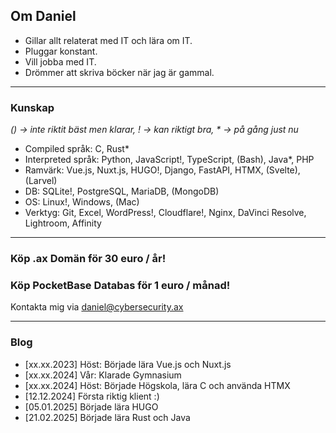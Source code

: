 ## Om Daniel

- Gillar allt relaterat med IT och lära om IT.
- Pluggar konstant.
- Vill jobba med IT.
- Drömmer att skriva böcker när jag är gammal.

---

### Kunskap

_() -> inte riktit bäst men klarar, ! -> kan riktigt bra, * -> på gång just nu_

- Compiled språk: C, Rust*
- Interpreted språk: Python, JavaScript!, TypeScript, (Bash), Java*, PHP
- Ramvärk: Vue.js, Nuxt.js, HUGO!, Django, FastAPI, HTMX, (Svelte), (Larvel)
- DB: SQLite!, PostgreSQL, MariaDB, (MongoDB) 
- OS: Linux!, Windows, (Mac)
- Verktyg: Git, Excel, WordPress!, Cloudflare!, Nginx, DaVinci Resolve, Lightroom, Affinity

---

### Köp .ax Domän för 30 euro / år!

### Köp PocketBase Databas för 1 euro / månad!

Kontakta mig via daniel@cybersecurity.ax

---

### Blog

- [xx.xx.2023] Höst: Började lära Vue.js och Nuxt.js
- [xx.xx.2024] Vår: Klarade Gymnasium
- [xx.xx.2024] Höst: Började Högskola, lära C och använda HTMX
- [12.12.2024] Första riktig klient :)
- [05.01.2025] Började lära HUGO
- [21.02.2025] Började lära Rust och Java

